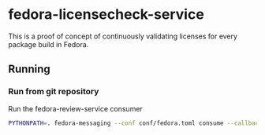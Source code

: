 # fedora-licensecheck-service

This is a proof of concept of continuously validating licenses for
every package build in Fedora.


## Running

### Run from git repository

Run the fedora-review-service consumer

```bash
PYTHONPATH=. fedora-messaging --conf conf/fedora.toml consume --callback="fedora_licensecheck_service.consumer:consume"
```
